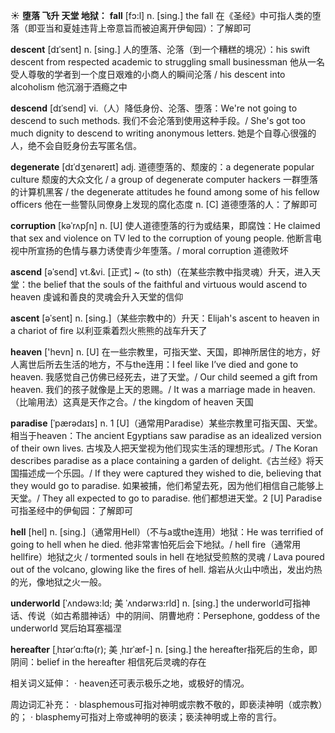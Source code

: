☀ <span class="category">**堕落 飞升 天堂 地狱：**</span>
<span class="vocabulary">**fall**</span> [fɔ:l] 
<span class="definition">n. [sing.] the fall 在《圣经》中可指人类的堕落（即亚当和夏娃违背上帝意旨而被迫离开伊甸园）：</span>了解即可
           
<span class="vocabulary">**descent**</span> [dɪˈsent]
<span class="definition">n. [sing.] 人的堕落、沦落（到一个糟糕的境况）：</span>his swift descent from respected academic to struggling small businessman 他从一名受人尊敬的学者到一个度日艰难的小商人的瞬间沦落 / his descent into alcoholism 他沉溺于酒瘾之中
           
<span class="vocabulary">**descend**</span> [dɪˈsend]
<span class="definition">vi.（人）降低身份、沦落、堕落：</span>We're not going to descend to such methods. 我们不会沦落到使用这种手段。/ She's got too much dignity to descend to writing anonymous letters. 她是个自尊心很强的人，绝不会自贬身份去写匿名信。
           
<span class="vocabulary">**degenerate**</span> [dɪˈdʒenəreɪt]
<span class="definition">adj. 道德堕落的、颓废的：</span>a degenerate popular culture 颓废的大众文化 / a group of degenerate computer hackers 一群堕落的计算机黑客 / the degenerate attitudes he found among some of his fellow officers 他在一些警队同僚身上发现的腐化态度 <span class="definition">n. [C] 道德堕落的人：</span>了解即可

<span class="vocabulary">**corruption**</span> [kəˈrʌpʃn]
<span class="definition">n. [U] 使人道德堕落的行为或结果，即腐蚀：</span>He claimed that sex and violence on TV led to the corruption of young people. 他断言电视中所宣扬的色情与暴力诱使青少年堕落。/ moral corruption 道德败坏
               
<span class="vocabulary">**ascend**</span> [əˈsend]
<span class="definition">vt.&vi. [正式] ~ (to sth)（在某些宗教中指灵魂）升天，进入天堂：</span>the belief that the souls of the faithful and virtuous would ascend to heaven 虔诚和善良的灵魂会升入天堂的信仰
               
<span class="vocabulary">**ascent**</span> [əˈsent]
<span class="definition">n. [sing.]（某些宗教中的）升天：</span>Elijah's ascent to heaven in a chariot of fire 以利亚乘着烈火熊熊的战车升天了
    
<span class="vocabulary">**heaven**</span> ['hevn] 
<span class="definition">n. [U] 在一些宗教里，可指天堂、天国，即神所居住的地方，好人离世后所去生活的地方，不与the连用：</span>I feel like I’ve died and gone to heaven. 我感觉自己仿佛已经死去，进了天堂。/ Our child seemed a gift from heaven. 我们的孩子就像是上天的恩赐。/ It was a marriage made in heaven.（比喻用法）这真是天作之合。/ the kingdom of heaven 天国
                      
<span class="vocabulary">**paradise**</span> [ˈpærədaɪs]
<span class="definition">n. 1 [U]（通常用Paradise）某些宗教里可指天国、天堂。相当于heaven：</span>The ancient Egyptians saw paradise as an idealized version of their own lives. 古埃及人把天堂视为他们现实生活的理想形式。/ The Koran describes paradise as a place containing a garden of delight.《古兰经》将天国描述成一个乐园。/ If they were captured they wished to die, believing that they would go to paradise. 如果被捕，他们希望去死，因为他们相信自己能够上天堂。/ They all expected to go to paradise. 他们都想进天堂。<span class="definition">2 [U] Paradise可指圣经中的伊甸园：</span>了解即可
    
<span class="vocabulary">**hell**</span> [hel]
<span class="definition">n. [sing.]（通常用Hell）（不与a或the连用）地狱：</span>He was terrified of going to hell when he died. 他非常害怕死后会下地狱。/ hell fire（通常用hellfire）地狱之火 / tormented souls in hell 在地狱受煎熬的灵魂 / Lava poured out of the volcano, glowing like the fires of hell. 熔岩从火山中喷出，发出灼热的光，像地狱之火一般。
           
<span class="vocabulary">**underworld**</span> [ˈʌndəwɜ:ld; 美 ˈʌndərwɜ:rld]
<span class="definition">n. [sing.] the underworld可指神话、传说（如古希腊神话）中的阴间、阴曹地府：</span>Persephone, goddess of the underworld 冥后珀耳塞福涅

<span class="vocabulary">**hereafter**</span> [ˌhɪərˈɑ:ftə(r); 美 ˌhɪrˈæf-]
<span class="definition">n. [sing.] the hereafter指死后的生命，即阴间：</span>belief in the hereafter 相信死后灵魂的存在

相关词义延伸：
· heaven还可表示极乐之地，或极好的情况。

周边词汇补充：
· blasphemous可指对神明或宗教不敬的，即亵渎神明（或宗教）的；
· blasphemy可指对上帝或神明的亵渎；亵渎神明或上帝的言行。
